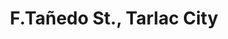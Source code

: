 ---
title: F.Tañedo St., Tarlac City
url: /f-tanedo-st-tarlac-city/
latitude: 15.491
longitude: 120.592
---
